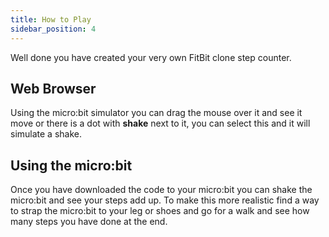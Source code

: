 ```yaml
---
title: How to Play
sidebar_position: 4
---
```


Well done you have created your very own FitBit clone step counter.

## Web Browser

Using the micro:bit simulator you can drag the mouse over it and see it move or there is a dot with **shake** next to it, you can select this and it will simulate a shake.

## Using the micro:bit

Once you have downloaded the code to your micro:bit you can shake the micro:bit and see your steps add up. To make this more realistic find a way to strap the micro:bit to your leg or shoes and go for a walk and see how many steps you have done at the end.
